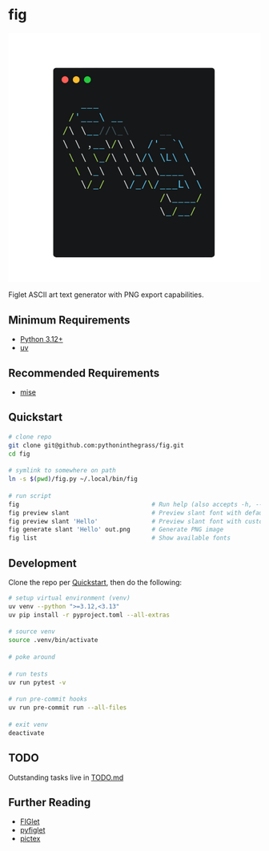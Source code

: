 # fig 

<div align="center">
    <img src="static/logo.png" alt="fig">
</div>


Figlet ASCII art text generator with PNG export capabilities.

## Minimum Requirements

* [Python 3.12+](https://www.python.org/downloads/release/python-3120/)
* [uv](https://docs.astral.sh/uv/)

## Recommended Requirements

* [mise](https://mise.jdx.dev/getting-started.html)

## Quickstart

```bash
# clone repo
git clone git@github.com:pythoninthegrass/fig.git
cd fig

# symlink to somewhere on path
ln -s $(pwd)/fig.py ~/.local/bin/fig

# run script
fig                                     # Run help (also accepts -h, --help)
fig preview slant                       # Preview slant font with default text
fig preview slant 'Hello'               # Preview slant font with custom text
fig generate slant 'Hello' out.png      # Generate PNG image
fig list                                # Show available fonts
```

## Development

Clone the repo per [Quickstart](#quickstart), then do the following:

```bash
# setup virtual environment (venv)
uv venv --python ">=3.12,<3.13"
uv pip install -r pyproject.toml --all-extras

# source venv
source .venv/bin/activate

# poke around

# run tests
uv run pytest -v

# run pre-commit hooks
uv run pre-commit run --all-files

# exit venv
deactivate
```

## TODO

Outstanding tasks live in [TODO.md](TODO.md)

## Further Reading

* [FIGlet](http://www.figlet.org/)
* [pyfiglet](https://github.com/pwaller/pyfiglet)
* [pictex](https://pictex.readthedocs.io/)
